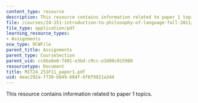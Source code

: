 ```yaml
---
content_type: resource
description: This resource contains information related to paper 1 topics.
file: /courses/24-251-introduction-to-philosophy-of-language-fall-2011/4eac292af730b649684f6f6f9821a344_MIT24_251F11_paper1.pdf
file_type: application/pdf
learning_resource_types:
- Assignments
ocw_type: OCWFile
parent_title: Assignments
parent_type: CourseSection
parent_uid: cc6ba8e0-7401-e3bd-c9cc-e3d00c815988
resourcetype: Document
title: MIT24_251F11_paper1.pdf
uid: 4eac292a-f730-b649-684f-6f6f9821a344
---
```

This resource contains information related to paper 1 topics.